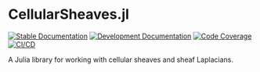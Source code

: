 # CellularSheaves.jl

[![Stable Documentation](https://img.shields.io/badge/docs-stable-blue.svg)](https://AlgebraicJulia.github.io/CellularSheaves.jl/stable)
[![Development Documentation](https://img.shields.io/badge/docs-dev-blue.svg)](https://AlgebraicJulia.github.io/CellularSheaves.jl/dev)
[![Code Coverage](https://codecov.io/gh/AlgebraicJulia/CellularSheaves.jl/branch/main/graph/badge.svg)](https://codecov.io/gh/AlgebraicJulia/CellularSheaves.jl)
[![CI/CD](https://github.com/AlgebraicJulia/CellularSheaves.jl/actions/workflows/julia_ci.yml/badge.svg)](https://github.com/AlgebraicJulia/CellularSheaves.jl/actions/workflows/julia_ci.yml)

A Julia library for working with cellular sheaves and sheaf Laplacians.